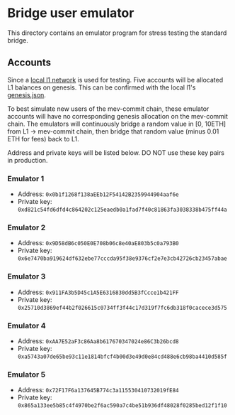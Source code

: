 # Bridge user emulator

This directory contains an emulator program for stress testing the standard bridge.

## Accounts

Since a [local l1 network](https://github.com/primevprotocol/mev-commit-geth/blob/552a9cf940652156441b2608907839e635208af9/geth-poa/docker-compose.yml#L168) is used for testing. Five accounts will be allocated L1 balances on genesis. This can be confirmed with the local l1's [genesis.json](https://github.com/primevprotocol/mev-commit-geth/blob/de3ff446517b87f3ac0ad322af3a2edc382bf13a/geth-poa/local-l1/genesis.json).

To best simulate new users of the mev-commit chain, these emulator accounts will have no corresponding genesis allocation on the mev-commit chain. The emulators will continuously bridge a random value in [0, 10ETH] from L1 -> mev-commit chain, then bridge that random value (minus 0.01 ETH for fees) back to L1.

Address and private keys will be listed below. DO NOT use these key pairs in production. 

### Emulator 1

- Address: `0x0b1f1268f138aEEb12F54142B2359944904aaf6e`
- Private key: `0xd821c54fd6dfd4c864202c125eaedb0a1fad7f40c81863fa3038338b475ff44a`

### Emulator 2

- Address: `0x9D58dB6c050E0E708b06c8e40aE803b5c0a793B0`
- Private key: `0x6e7470ba919624df632ebe77cccda95f38e9376cf2e7e3cb42726cb23457abae`

### Emulator 3

- Address: `0x911FA3b5D45c1A5E6316830dd5B3fCcce1b421FF`
- Private key: `0x25710d3869ef44b2f026615c0734ff3f44c17d319f7fc6db318f0cacece3d575`

### Emulator 4

- Address: `0xAA7E52aF3c86Aa8b617670347024e86C3b26bcd8`
- Private key: `0xa5743a07de65be93c11e1814bfcf4b00d3e49d0e84cd488e6cb98ba4410d585f`

### Emulator 5

- Address: `0x72F17F6a137645B774c3a115530410732019fE84`
- Private key: `0x865a133ee5b85c4f4970be2f6ac590a7c4be51b936df48028f0285bed12f1f10`
